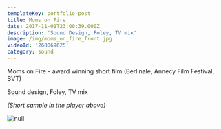 ```yaml
---
templateKey: portfolio-post
title: Moms on Fire
date: 2017-11-01T23:00:39.000Z
description: 'Sound Design, Foley, TV mix'
image: /img/moms_on_fire_front.jpg
videoId: '268069625'
category: sound
---
```

Moms on Fire - award winning short film (Berlinale, Annecy Film Festival, SVT)

Sound design, Foley, TV mix

_(Short sample in the player above)_

![null](/img/priser2.png)
